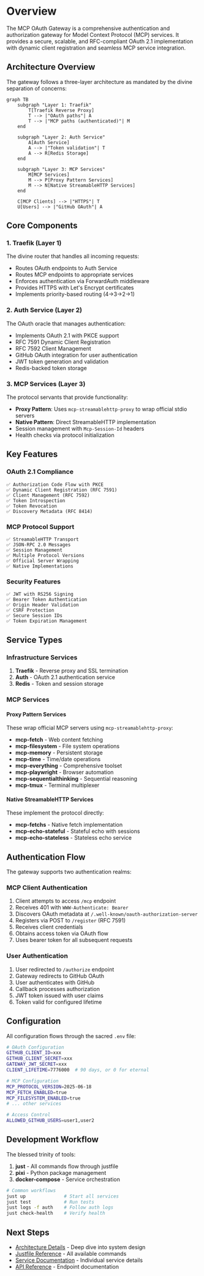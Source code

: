 # Overview

The MCP OAuth Gateway is a comprehensive authentication and authorization gateway for Model Context Protocol (MCP) services. It provides a secure, scalable, and RFC-compliant OAuth 2.1 implementation with dynamic client registration and seamless MCP service integration.

## Architecture Overview

The gateway follows a three-layer architecture as mandated by the divine separation of concerns:

```{mermaid}
graph TB
    subgraph "Layer 1: Traefik"
        T[Traefik Reverse Proxy]
        T --> |"OAuth paths"| A
        T --> |"MCP paths (authenticated)"| M
    end

    subgraph "Layer 2: Auth Service"
        A[Auth Service]
        A --> |"Token validation"| T
        A --> R[Redis Storage]
    end

    subgraph "Layer 3: MCP Services"
        M[MCP Services]
        M --> P[Proxy Pattern Services]
        M --> N[Native StreamableHTTP Services]
    end

    C[MCP Clients] --> |"HTTPS"| T
    U[Users] --> |"GitHub OAuth"| A
```

## Core Components

### 1. Traefik (Layer 1)
The divine router that handles all incoming requests:
- Routes OAuth endpoints to Auth Service
- Routes MCP endpoints to appropriate services
- Enforces authentication via ForwardAuth middleware
- Provides HTTPS with Let's Encrypt certificates
- Implements priority-based routing (4→3→2→1)

### 2. Auth Service (Layer 2)
The OAuth oracle that manages authentication:
- Implements OAuth 2.1 with PKCE support
- RFC 7591 Dynamic Client Registration
- RFC 7592 Client Management
- GitHub OAuth integration for user authentication
- JWT token generation and validation
- Redis-backed token storage

### 3. MCP Services (Layer 3)
The protocol servants that provide functionality:
- **Proxy Pattern**: Uses `mcp-streamablehttp-proxy` to wrap official stdio servers
- **Native Pattern**: Direct StreamableHTTP implementation
- Session management with `Mcp-Session-Id` headers
- Health checks via protocol initialization

## Key Features

### OAuth 2.1 Compliance
```
✅ Authorization Code Flow with PKCE
✅ Dynamic Client Registration (RFC 7591)
✅ Client Management (RFC 7592)
✅ Token Introspection
✅ Token Revocation
✅ Discovery Metadata (RFC 8414)
```

### MCP Protocol Support
```
✅ StreamableHTTP Transport
✅ JSON-RPC 2.0 Messages
✅ Session Management
✅ Multiple Protocol Versions
✅ Official Server Wrapping
✅ Native Implementations
```

### Security Features
```
✅ JWT with RS256 Signing
✅ Bearer Token Authentication
✅ Origin Header Validation
✅ CSRF Protection
✅ Secure Session IDs
✅ Token Expiration Management
```

## Service Types

### Infrastructure Services
1. **Traefik** - Reverse proxy and SSL termination
2. **Auth** - OAuth 2.1 authentication service
3. **Redis** - Token and session storage

### MCP Services

#### Proxy Pattern Services
These wrap official MCP servers using `mcp-streamablehttp-proxy`:
- **mcp-fetch** - Web content fetching
- **mcp-filesystem** - File system operations
- **mcp-memory** - Persistent storage
- **mcp-time** - Time/date operations
- **mcp-everything** - Comprehensive toolset
- **mcp-playwright** - Browser automation
- **mcp-sequentialthinking** - Sequential reasoning
- **mcp-tmux** - Terminal multiplexer

#### Native StreamableHTTP Services
These implement the protocol directly:
- **mcp-fetchs** - Native fetch implementation
- **mcp-echo-stateful** - Stateful echo with sessions
- **mcp-echo-stateless** - Stateless echo service

## Authentication Flow

The gateway supports two authentication realms:

### MCP Client Authentication
1. Client attempts to access `/mcp` endpoint
2. Receives 401 with `WWW-Authenticate: Bearer`
3. Discovers OAuth metadata at `/.well-known/oauth-authorization-server`
4. Registers via POST to `/register` (RFC 7591)
5. Receives client credentials
6. Obtains access token via OAuth flow
7. Uses bearer token for all subsequent requests

### User Authentication
1. User redirected to `/authorize` endpoint
2. Gateway redirects to GitHub OAuth
3. User authenticates with GitHub
4. Callback processes authorization
5. JWT token issued with user claims
6. Token valid for configured lifetime

## Configuration

All configuration flows through the sacred `.env` file:

```bash
# OAuth Configuration
GITHUB_CLIENT_ID=xxx
GITHUB_CLIENT_SECRET=xxx
GATEWAY_JWT_SECRET=xxx
CLIENT_LIFETIME=7776000  # 90 days, or 0 for eternal

# MCP Configuration
MCP_PROTOCOL_VERSION=2025-06-18
MCP_FETCH_ENABLED=true
MCP_FILESYSTEM_ENABLED=true
# ... other services

# Access Control
ALLOWED_GITHUB_USERS=user1,user2
```

## Development Workflow

The blessed trinity of tools:
1. **just** - All commands flow through justfile
2. **pixi** - Python package management
3. **docker-compose** - Service orchestration

```bash
# Common workflows
just up              # Start all services
just test            # Run tests
just logs -f auth    # Follow auth logs
just check-health    # Verify health
```

## Next Steps

- [Architecture Details](architecture/index) - Deep dive into system design
- [Justfile Reference](justfile-reference) - All available commands
- [Service Documentation](services/index) - Individual service details
- [API Reference](api/index) - Endpoint documentation
